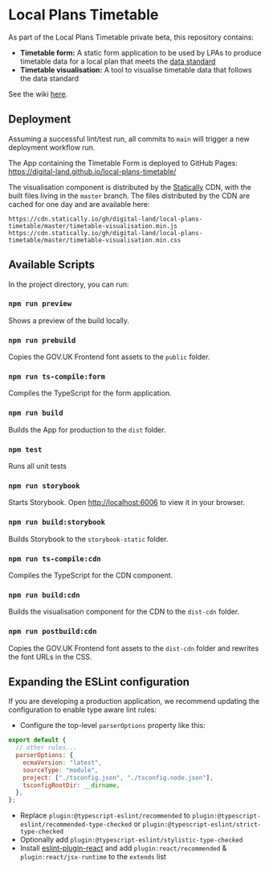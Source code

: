 # Local Plans Timetable

As part of the Local Plans Timetable private beta, this repository contains:

- **Timetable form:** A static form application to be used by LPAs to produce timetable data for a local plan that meets the [data standard](https://digital-land.github.io/specification/specification/development-plan/)
- **Timetable visualisation:** A tool to visualise timetable data that follows the data standard

See the wiki [here](https://github.com/digital-land/local-plans-timetable/wiki).

## Deployment

Assuming a successful lint/test run, all commits to `main` will trigger a new deployment workflow run.

The App containing the Timetable Form is deployed to GitHub Pages: https://digital-land.github.io/local-plans-timetable/

The visualisation component is distributed by the [Statically](https://statically.io/) CDN, with the built files living in the `master` branch. The files distributed by the CDN are cached for one day and are available here:

```
https://cdn.statically.io/gh/digital-land/local-plans-timetable/master/timetable-visualisation.min.js
https://cdn.statically.io/gh/digital-land/local-plans-timetable/master/timetable-visualisation.min.css
```

## Available Scripts

In the project directory, you can run:

### `npm run preview`

Shows a preview of the build locally.

### `npm run prebuild`

Copies the GOV.UK Frontend font assets to the `public` folder.

### `npm run ts-compile:form`

Compiles the TypeScript for the form application.

### `npm run build`

Builds the App for production to the `dist` folder.

### `npm test`

Runs all unit tests

### `npm run storybook`

Starts Storybook. Open [http://localhost:6006](http://localhost:6006) to view it in your browser.

### `npm run build:storybook`

Builds Storybook to the `storybook-static` folder.

### `npm run ts-compile:cdn`

Compiles the TypeScript for the CDN component.

### `npm run build:cdn`

Builds the visualisation component for the CDN to the `dist-cdn` folder.

### `npm run postbuild:cdn`

Copies the GOV.UK Frontend font assets to the `dist-cdn` folder and rewrites the font URLs in the CSS.

## Expanding the ESLint configuration

If you are developing a production application, we recommend updating the configuration to enable type aware lint rules:

- Configure the top-level `parserOptions` property like this:

```js
export default {
  // other rules...
  parserOptions: {
    ecmaVersion: "latest",
    sourceType: "module",
    project: ["./tsconfig.json", "./tsconfig.node.json"],
    tsconfigRootDir: __dirname,
  },
};
```

- Replace `plugin:@typescript-eslint/recommended` to `plugin:@typescript-eslint/recommended-type-checked` or `plugin:@typescript-eslint/strict-type-checked`
- Optionally add `plugin:@typescript-eslint/stylistic-type-checked`
- Install [eslint-plugin-react](https://github.com/jsx-eslint/eslint-plugin-react) and add `plugin:react/recommended` & `plugin:react/jsx-runtime` to the `extends` list

